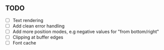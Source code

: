 
## TODO
- [ ] Text rendering
- [ ] Add clean error handling
- [ ] Add more position modes, e.g negative values for "from bottom/right"
- [ ] Clipping at buffer edges
- [ ] Font cache
